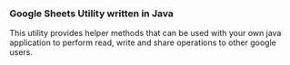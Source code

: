 ### Google Sheets Utility written in Java

This utility provides helper methods that can be used with your own java application
to perform read, write and share operations to other google users.